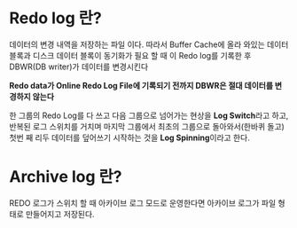 # Redo log 란?
데이터의 변경 내역을 저장하는 파일 이다. 따라서 Buffer Cache에 올라 와있는 데이터 블록과 디스크 데이터 블록이 동기화가 필요 할 때 이 Redo log를 기록한  후 DBWR(DB writer)가 데이터를 변경시킨다

**Redo data가 Online Redo Log File에 기록되기 전까지 DBWR은 절대 데이터를 변경하지 않는다**

한 그룹의 Redo Log를 다 쓰고 다음 그룹으로 넘어가는 현상을 **Log Switch**라고 하고,
반복된 로그 스위치를 거치며 마지막 그룹에서 최초의 그룹으로 돌아와서(한바퀴 돌고) 
첫번 째 리두 데이터를 덮어쓰기 시작하는 것을 **Log Spinning**이라고 한다.
# Archive log 란?
REDO 로그가 스위치 할 때 아카이브 로그 모드로 운영한다면 아카이브 로그가 파일 형태로 만들어지고 저장된다.